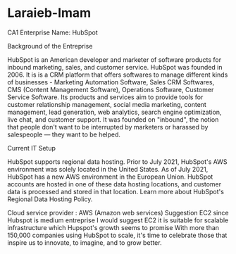# Laraieb-Imam
CA1
Enterprise Name: HubSpot

Background of the Entreprise


HubSpot is an American developer and marketer of software products for inbound marketing, sales, and customer service. HubSpot was founded in 2006. It is is a CRM platform that offers softwares to manage different kinds of businesses - Marketing Automation Software, Sales CRM Softwares, CMS (Content Management Software), Operations Software, Customer Service Software. Its products and services aim to provide tools for customer relationship management, social media marketing, content management, lead generation, web analytics, search engine optimization, live chat, and customer support.
It was founded on "inbound", the notion that people don't want to be interrupted by marketers or harassed by salespeople — they want to be helped.

Current IT Setup

HubSpot supports regional data hosting. Prior to July 2021, HubSpot's AWS environment was solely located in the United States. As of July 2021, HubSpot has a new AWS environment in the European Union. HubSpot accounts are hosted in one of these data hosting locations, and customer data is processed and stored in that location. Learn more about  HubSpot's Regional Data Hosting Policy.


Cloud service provider : AWS (Amazon web services)
Suggestion EC2 since Hubspot is medium entreprise I would suggest EC2 it is suitable for scalable infrastructure which Hupspot's growth seems to promise
With more than 150,000 companies using HubSpot to scale, it's time to celebrate those that inspire us to innovate, to imagine, and to grow better.
